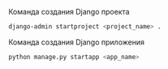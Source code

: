 Команда создания Django проекта
```bash
django-admin startproject <project_name> .
```

Команда создания Django приложения
```bash
python manage.py startapp <app_name> 
```

